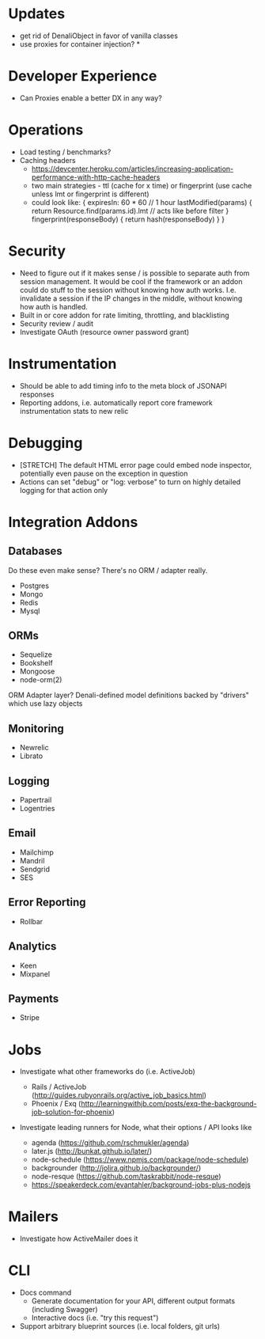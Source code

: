 # Updates

* get rid of DenaliObject in favor of vanilla classes
* use proxies for container injection?
  *


# Developer Experience

* Can Proxies enable a better DX in any way?

# Operations

* Load testing / benchmarks?
* Caching headers
  * https://devcenter.heroku.com/articles/increasing-application-performance-with-http-cache-headers
  * two main strategies - ttl (cache for x time) or fingerprint (use cache unless lmt or fingerprint is different)
  * could look like:
      {
        expiresIn: 60 * 60 // 1 hour
        lastModified(params) {
          return Resource.find(params.id).lmt // acts like before filter
        }
        fingerprint(responseBody) {
          return hash(responseBody)
        }
      }

# Security

* Need to figure out if it makes sense / is possible to separate auth from
  session management. It would be cool if the framework or an addon could do
  stuff to the session without knowing how auth works. I.e. invalidate a session
  if the IP changes in the middle, without knowing how auth is handled.
* Built in or core addon for rate limiting, throttling, and blacklisting
* Security review / audit
* Investigate OAuth (resource owner password grant)

# Instrumentation

* Should be able to add timing info to the meta block of JSONAPI responses
* Reporting addons, i.e. automatically report core framework instrumentation stats to new relic

# Debugging

* [STRETCH] The default HTML error page could embed node inspector, potentially
  even pause on the exception in question
* Actions can set "debug" or "log: verbose" to turn on highly detailed logging
  for that action only

# Integration Addons

## Databases

Do these even make sense? There's no ORM / adapter really.

* Postgres
* Mongo
* Redis
* Mysql

## ORMs

* Sequelize
* Bookshelf
* Mongoose
* node-orm(2)

ORM Adapter layer?
Denali-defined model definitions backed by "drivers" which use lazy objects

## Monitoring

* Newrelic
* Librato

## Logging

* Papertrail
* Logentries

## Email

* Mailchimp
* Mandril
* Sendgrid
* SES

## Error Reporting

* Rollbar

## Analytics

* Keen
* Mixpanel

## Payments

* Stripe

# Jobs

* Investigate what other frameworks do (i.e. ActiveJob)
  * Rails / ActiveJob (http://guides.rubyonrails.org/active_job_basics.html)
  * Phoenix / Exq (http://learningwithjb.com/posts/exq-the-background-job-solution-for-phoenix)

* Investigate leading runners for Node, what their options / API looks like
  * agenda (https://github.com/rschmukler/agenda)
  * later.js (http://bunkat.github.io/later/)
  * node-schedule (https://www.npmjs.com/package/node-schedule)
  * backgrounder (http://jolira.github.io/backgrounder/)
  * node-resque (https://github.com/taskrabbit/node-resque)
  * https://speakerdeck.com/evantahler/background-jobs-plus-nodejs

# Mailers

* Investigate how ActiveMailer does it

# CLI

* Docs command
  * Generate documentation for your API, different output formats (including
    Swagger)
  * Interactive docs (i.e. "try this request")
* Support arbitrary blueprint sources (i.e. local folders, git urls)
